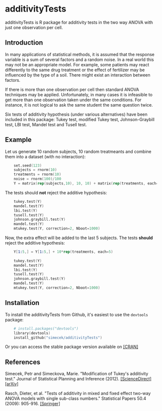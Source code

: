 # additivityTests

additivityTests is R package for additivity tests in the two way ANOVA with just one observation per cell.

## Introduction

In many applications of statistical methods, it is assumed that the response
variable is a sum of several factors and a random noise. In a real world this may
not be an appropriate model. For example, some patients may react differently
to the same drug treatment or the effect of fertilizer may be influenced
by the type of a soil. There might exist an interaction between factors. 

If there is more than one observation per cell then standard ANOVA techniques
may be applied. Unfortunately, in many cases it is infeasible to get
more than one observation taken under the same conditions. For instance, it
is not logical to ask the same student the same question twice.

Six tests of additivity hypothesis (under various alternatives) have been included in this package: 
Tukey test, modified Tukey test, Johnson-Graybill test, LBI test, Mandel test and Tusell test.

## Example

Let us generate 10 random subjects, 10 random treatmeants and combine them into a dataset (with no interaction):

```S
    set.seed(123)
    subjects = rnorm(10)
    treatments = rnorm(10)
    noise = rnorm(100)/100
    Y = matrix(rep(subjects,10), 10, 10) + matrix(rep(treatments, each=10), 10, 10) + noise
```

The tests should **not** reject the additive hypothesis: 

```S
    tukey.test(Y)
    mandel.test(Y)
    lbi.test(Y)
    tusell.test(Y)
    johnson.graybill.test(Y)
    mandel.test(Y)
    mtukey.test(Y, correction=2, Nboot=1000)
```

Now, the extra effect will be added to the last 5 subjects. The tests **should** reject the additive hypothesis:   

```S
    Y[1:5,] = Y[1:5,] + 10*rep(treatments, each=5)
    
    tukey.test(Y)
    mandel.test(Y)
    lbi.test(Y)
    tusell.test(Y)
    johnson.graybill.test(Y)
    mandel.test(Y)
    mtukey.test(Y, correction=2, Nboot=1000)
```

## Installation

To install the additivityTests from Github, it's easiest to use the `devtools` package:

```S
    # install.packages("devtools")
    library(devtools)
    install_github("simecek/additivityTests")
```    

Or you can access the stable package version available on [[CRAN]](http://cran.r-project.org/web/packages/additivityTests/)

## References

Simecek, Petr and Simeckova, Marie. "Modification of Tukey's additivity test." Journal of Statistical Planning and Inference (2012). [[ScienceDirect]](http://www.sciencedirect.com/science/article/pii/S037837581200239X) [[arXiv]](http://arxiv.org/abs/1207.2883)

Rasch, Dieter, et al. "Tests of additivity in mixed and fixed effect two-way ANOVA models with single sub-class numbers." Statistical Papers 50.4 (2009): 905-916. [[Springer]](http://rd.springer.com/article/10.1007/s00362-009-0254-4#page-1)
